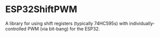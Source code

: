 # ESP32ShiftPWM
A library for using shift registers (typically 74HC595s) with individually-controlled PWM (via bit-bang) for the ESP32. 
